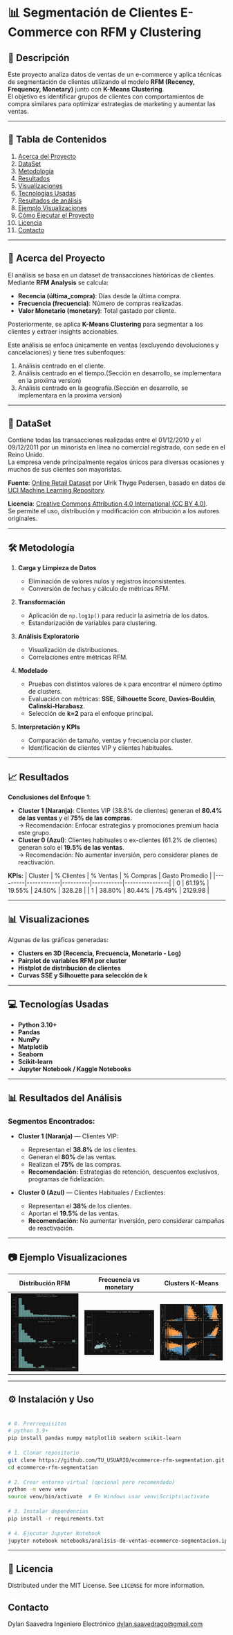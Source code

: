 # 📊 Segmentación de Clientes E-Commerce con RFM y Clustering

## 📌 Descripción

Este proyecto analiza datos de ventas de un e-commerce y aplica técnicas de segmentación de clientes utilizando el modelo **RFM (Recency, Frequency, Monetary)** junto con **K-Means Clustering**.  
El objetivo es identificar grupos de clientes con comportamientos de compra similares para optimizar estrategias de marketing y aumentar las ventas.

---

## 📂 Tabla de Contenidos

1. [Acerca del Proyecto](#acerca-del-proyecto)
2. [DataSet](#dataSet)
3. [Metodología](#metodología)
4. [Resultados](#resultados)
5. [Visualizaciones](#visualizaciones)
6. [Tecnologías Usadas](#tecnologías-usadas)
7. [Resultados de análisis](#resultados-de-analisis)
8. [Ejemplo Visualizaciones](#ejemplo-visualizaciones)
9. [Cómo Ejecutar el Proyecto](#instalacion-y-Uso)
10. [Licencia](#licencia)
11. [Contacto](#contacto)

---

## 📖 Acerca del Proyecto

El análisis se basa en un dataset de transacciones históricas de clientes.  
Mediante **RFM Analysis** se calcula:

- **Recencia (última_compra)**: Días desde la última compra.
- **Frecuencia (frecuencia)**: Número de compras realizadas.
- **Valor Monetario (monetary)**: Total gastado por cliente.

Posteriormente, se aplica **K-Means Clustering** para segmentar a los clientes y extraer insights accionables.

Este análisis se enfoca únicamente en ventas (excluyendo devoluciones y cancelaciones) y tiene tres subenfoques:

1. Análisis centrado en el cliente.
2. Análisis centrado en el tiempo.(Sección en desarrollo, se implementara en la proxima version)
3. Análisis centrado en la geografía.(Sección en desarrollo, se implementara en la proxima version)

---

## 📁 DataSet

Contiene todas las transacciones realizadas entre el 01/12/2010 y el 09/12/2011 por un minorista en línea no comercial registrado, con sede en el Reino Unido.  
La empresa vende principalmente regalos únicos para diversas ocasiones y muchos de sus clientes son mayoristas.

**Fuente**: [Online Retail Dataset](https://www.kaggle.com/datasets/ulrikthygepedersen/online-retail-dataset) por Ulrik Thyge Pedersen, basado en datos de [UCI Machine Learning Repository](http://archive.ics.uci.edu/ml/datasets/Online+Retail).

**Licencia**: [Creative Commons Attribution 4.0 International (CC BY 4.0)](https://creativecommons.org/licenses/by/4.0/).  
Se permite el uso, distribución y modificación con atribución a los autores originales.

---

## 🛠️ Metodología

1. **Carga y Limpieza de Datos**
   - Eliminación de valores nulos y registros inconsistentes.
   - Conversión de fechas y cálculo de métricas RFM.
2. **Transformación**
   - Aplicación de `np.log1p()` para reducir la asimetría de los datos.
   - Estandarización de variables para clustering.
3. **Análisis Exploratorio**
   - Visualización de distribuciones.
   - Correlaciones entre métricas RFM.
4. **Modelado**

   - Pruebas con distintos valores de `k` para encontrar el número óptimo de clusters.
   - Evaluación con métricas: **SSE**, **Silhouette Score**, **Davies-Bouldin**, **Calinski-Harabasz**.
   - Selección de **k=2** para el enfoque principal.

5. **Interpretación y KPIs**
   - Comparación de tamaño, ventas y frecuencia por cluster.
   - Identificación de clientes VIP y clientes habituales.

---

## 📈 Resultados

**Conclusiones del Enfoque 1**:

- **Cluster 1 (Naranja)**: Clientes VIP (38.8% de clientes) generan el **80.4% de las ventas** y el **75% de las compras**.  
  → Recomendación: Enfocar estrategias y promociones premium hacia este grupo.
- **Cluster 0 (Azul)**: Clientes habituales o ex-clientes (61.2% de clientes) generan solo el **19.5% de las ventas**.  
  → Recomendación: No aumentar inversión, pero considerar planes de reactivación.

**KPIs:**
| Cluster | % Clientes | % Ventas | % Compras | Gasto Promedio |
|---------|------------|----------|-----------|----------------|
| 0 | 61.19% | 19.55% | 24.50% | 328.28 |
| 1 | 38.80% | 80.44% | 75.49% | 2129.98 |

---

## 📊 Visualizaciones

Algunas de las gráficas generadas:

- **Clusters en 3D (Recencia, Frecuencia, Monetario - Log)**
- **Pairplot de variables RFM por cluster**
- **Histplot de distribución de clientes**
- **Curvas SSE y Silhouette para selección de k**

---

## 💻 Tecnologías Usadas

- **Python 3.10+**
- **Pandas**
- **NumPy**
- **Matplotlib**
- **Seaborn**
- **Scikit-learn**
- **Jupyter Notebook / Kaggle Notebooks**

---

## 📊 Resultados del Análisis

### Segmentos Encontrados:

- **Cluster 1 (Naranja)** — Clientes VIP:

  - Representan el **38.8%** de los clientes.
  - Generan el **80%** de las ventas.
  - Realizan el **75%** de las compras.
  - **Recomendación:** Estrategias de retención, descuentos exclusivos, programas de fidelización.

- **Cluster 0 (Azul)** — Clientes Habituales / Exclientes:
  - Representan el **38%** de los clientes.
  - Aportan el **19.5%** de las ventas.
  - **Recomendación:** No aumentar inversión, pero considerar campañas de reactivación.

---

## 📷 Ejemplo Visualizaciones

| Distribución RFM                               | Frecuencia vs monetary                      | Clusters K-Means                   |
| ---------------------------------------------- | ------------------------------------------- | ---------------------------------- |
| ![Distribución](Imagenes/distribucion_rfm.png) | ![Vs](Imagenes/frecuencia_vs_monetario.png) | ![Clusters](Imagenes/clusters.png) |

---

## ⚙️ Instalación y Uso

```bash

# 0. Prerrequisitos
# python 3.9+
pip install pandas numpy matplotlib seaborn scikit-learn

# 1. Clonar repositorio
git clone https://github.com/TU_USUARIO/ecommerce-rfm-segmentation.git
cd ecommerce-rfm-segmentation

# 2. Crear entorno virtual (opcional pero recomendado)
python -m venv venv
source venv/bin/activate  # En Windows usar venv\Scripts\activate

# 3. Instalar dependencias
pip install -r requirements.txt

# 4. Ejecutar Jupyter Notebook
jupyter notebook notebooks/analisis-de-ventas-ecommerce-segmentacion.ipynb
```

---

## 📄 Licencia

Distributed under the MIT License. See `LICENSE` for more information.

## Contacto

Dylan Saavedra
Ingeniero Electrónico
dylan.saavedrago@gmail.com
